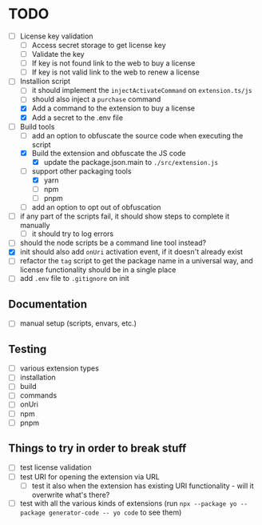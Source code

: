 # TODO

- [ ] License key validation
  - [ ] Access secret storage to get license key
  - [ ] Validate the key
  - [ ] If key is not found link to the web to buy a license
  - [ ] If key is not valid link to the web to renew a license
- [ ] Installion script
  - [ ] it should implement the `injectActivateCommand` on `extension.ts/js`
  - [ ] should also inject a `purchase` command
  - [x] Add a command to the extension to buy a license
  - [x] Add a secret to the .env file
- [ ] Build tools
  - [ ] add an option to obfuscate the source code when executing the script
  - [x] Build the extension and obfuscate the JS code
    - [x] update the package.json.main to `./src/extension.js`
  - [ ] support other packaging tools
    - [x] yarn
    - [ ] npm
    - [ ] pnpm
  - [ ] add an option to opt out of obfuscation
- [ ] if any part of the scripts fail, it should show steps to complete it manually
  - [ ] it should try to log errors
- [ ] should the node scripts be a command line tool instead?
- [x] init should also add `onUri` activation event, if it doesn't already exist
- [ ] refactor the `tag` script to get the package name in a universal way, and license functionality should be in a single place
- [ ] add `.env` file to `.gitignore` on init

## Documentation

- [ ] manual setup (scripts, envars, etc.)

## Testing

- [ ] various extension types
- [ ] installation
- [ ] build
- [ ] commands
- [ ] onUri
- [ ] npm
- [ ] pnpm

## Things to try in order to break stuff

- [ ] test license validation
- [ ] test URI for opening the extension via URL
  - [ ] test it also when the extension has existing URI functionality - will it overwrite what's there?
- [ ] test with all the various kinds of extensions (run `npx --package yo --package generator-code -- yo code` to see them)
